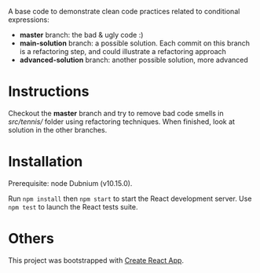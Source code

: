 A base code to demonstrate clean code practices related to conditional expressions:
- **master** branch: the bad & ugly code :)
- **main-solution** branch: a possible solution. Each commit on this branch is a refactoring step, and could illustrate a refactoring approach
- **advanced-solution** branch: another possible solution, more advanced

# Instructions
Checkout the **master** branch and try to remove bad code smells in _src/tennis/_ folder using refactoring techniques.
When finished, look at solution in the other branches.


# Installation

Prerequisite: node Dubnium (v10.15.0).

Run `npm install` then `npm start` to start the React development server.
Use `npm test` to launch the React tests suite.


# Others
This project was bootstrapped with [Create React App](https://github.com/facebook/create-react-app).
